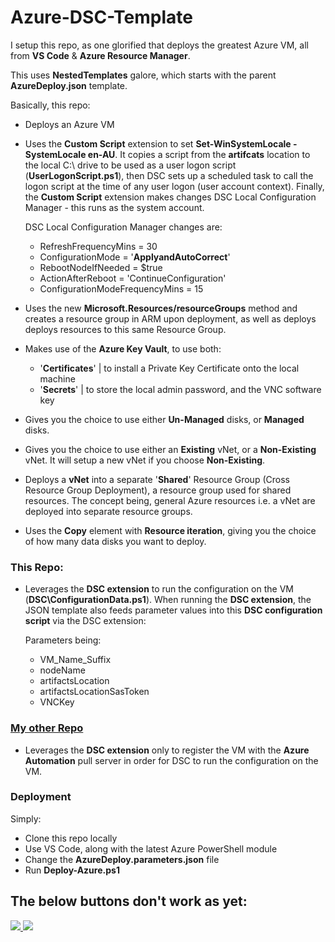 # Azure-DSC-Template

I setup this repo, as one glorified that deploys the greatest Azure VM, all from **VS Code** & **Azure Resource Manager**.

This uses **NestedTemplates** galore, which starts with the parent **AzureDeploy.json** template.

Basically, this repo:

- Deploys an Azure VM

- Uses the **Custom Script** extension to set **Set-WinSystemLocale -SystemLocale en-AU**. It copies a script from the **artifcats** location to the local C:\ drive to be used as a user logon script (**UserLogonScript.ps1**), then DSC sets up a scheduled task to call the logon script at the time of any user logon (user account context). Finally, the **Custom Script** extension makes changes DSC Local Configuration Manager - this runs as the system account.

    DSC Local Configuration Manager changes are:
    - RefreshFrequencyMins = 30
    - ConfigurationMode = '**ApplyandAutoCorrect**'
    - RebootNodeIfNeeded = $true
    - ActionAfterReboot = 'ContinueConfiguration'
    - ConfigurationModeFrequencyMins = 15

- Uses the new **Microsoft.Resources/resourceGroups** method and creates a resource group in ARM upon deployment, as well as deploys deploys resources to this same Resource Group.

- Makes use of the **Azure Key Vault**, to use both:

    - '**Certificates**' | to install a Private Key Certificate onto the local machine
    - '**Secrets**' | to store the local admin password, and the VNC software key

- Gives you the choice to use either **Un-Managed** disks, or **Managed** disks.

- Gives you the choice to use either an **Existing** vNet, or a **Non-Existing** vNet. It will setup a new vNet if you choose **Non-Existing**.

- Deploys a **vNet** into a separate '**Shared**' Resource Group (Cross Resource Group Deployment), a resource group used for shared resources. The concept being, general Azure resources i.e. a vNet are deployed into separate resource groups.

- Uses the **Copy** element with **Resource iteration**, giving you the choice of how many data disks you want to deploy.

### This Repo:
- Leverages the **DSC extension** to run the configuration on the VM (**DSC\ConfigurationData.ps1**). When running the **DSC extension**, the JSON template also feeds parameter values into this **DSC configuration script** via the DSC extension:

    Parameters being:
    - VM_Name_Suffix
    - nodeName
    - artifactsLocation
    - artifactsLocationSasToken
    - VNCKey

### [My other Repo](https://github.com/marckean/Azure-DSC-Automation)
- Leverages the **DSC extension** only to register the VM with the **Azure Automation** pull server in order for DSC to run the configuration on the VM.

### Deployment
Simply:
- Clone this repo locally
- Use VS Code, along with the latest Azure PowerShell module
- Change the **AzureDeploy.parameters.json** file
- Run **Deploy-Azure.ps1**

## The below buttons don't work as yet: 

<a href="https://portal.azure.com/#create/Microsoft.Template/uri/https%3A%2F%2Fraw.githubusercontent.com%2Fmarckean%2FAzure-DSC-Template%2Fmaster%2FAzureDeploy.json" target="_blank">
    <img src="http://azuredeploy.net/deploybutton.png"/>
</a>
<a href="http://armviz.io/#/?load=https%3A%2F%2Fraw.githubusercontent.com%2Fmarckean%2FAzure-DSC-Template%2Fmaster%2FAzureDeploy.json" target="_blank">
    <img src="http://armviz.io/visualizebutton.png"/>
</a>
